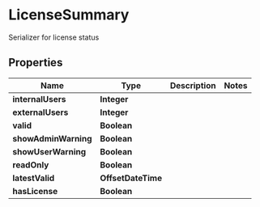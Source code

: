 

# LicenseSummary

Serializer for license status

## Properties

| Name | Type | Description | Notes |
|------------ | ------------- | ------------- | -------------|
|**internalUsers** | **Integer** |  |  |
|**externalUsers** | **Integer** |  |  |
|**valid** | **Boolean** |  |  |
|**showAdminWarning** | **Boolean** |  |  |
|**showUserWarning** | **Boolean** |  |  |
|**readOnly** | **Boolean** |  |  |
|**latestValid** | **OffsetDateTime** |  |  |
|**hasLicense** | **Boolean** |  |  |



